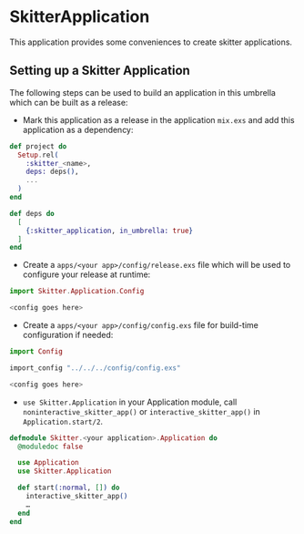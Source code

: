 # SkitterApplication

This application provides some conveniences to create skitter applications.

## Setting up a Skitter Application

The following steps can be used to build an application in this umbrella which
can be built as a release:

- Mark this application as a release in the application `mix.exs` and add this
  application as a dependency:

```elixir
def project do
  Setup.rel(
    :skitter_<name>,
    deps: deps(),
    ...
  )
end

def deps do
  [
    {:skitter_application, in_umbrella: true}
  ]
end
```

- Create a `apps/<your app>/config/release.exs` file which will be used to
  configure your release at runtime:

```elixir
import Skitter.Application.Config

<config goes here>
```

- Create a `apps/<your app>/config/config.exs` file for build-time configuration
  if needed:

```elixir
import Config

import_config "../../../config/config.exs"

<config goes here>
```

- `use Skitter.Application` in your Application module, call
  `noninteractive_skitter_app()` or `interactive_skitter_app()` in
  `Application.start/2`.

```elixir
defmodule Skitter.<your application>.Application do
  @moduledoc false

  use Application
  use Skitter.Application

  def start(:normal, []) do
    interactive_skitter_app()
    …
  end
end
```

